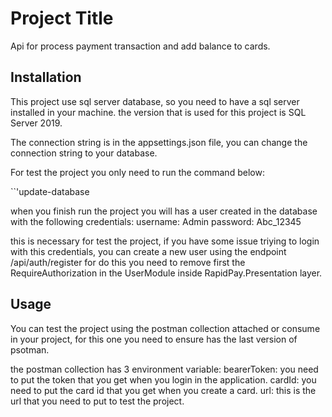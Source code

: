 # Project Title

Api for process payment transaction and add balance to cards.

## Installation

This project use sql server database, so you need to have a sql server installed in your machine. the version that is used for this project is SQL Server 2019.

The connection string is in the appsettings.json file, you can change the connection string to your database.

For test the project you only need to run the command below:

``'update-database

when you finish run the project you will has a user created in the database with the following credentials:
username: Admin
password: Abc_12345

this is necessary for test the project, if you have some issue triying to login with this credentials, you can create a new user using the endpoint /api/auth/register
for do this you need to remove first the RequireAuthorization in the UserModule inside RapidPay.Presentation layer.
## Usage

You can test the project using the postman collection attached or consume in your project, for this one you need to ensure has the last version of psotman.

the postman collection has 3 environment variable:
bearerToken: you need to put the token that you get when you login in the application.
cardId: you need to put the card id that you get when you create a card.
url: this is the url that you need to put to test the project.